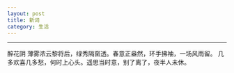 ```yaml
---
layout: post
title: 新词
category: 生活
---
```

---

醉花阴 
薄雾浓云黎将后，绿秀隔窗透。春意正盎然，环手拂袖，一场风雨留。 
几多欢喜几多愁，何时上心头。遥思当时意，别了离了，夜半人未休。